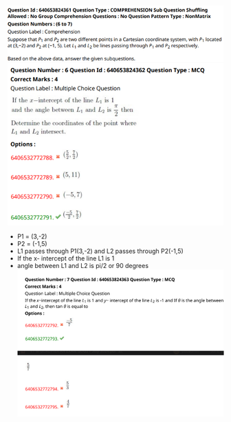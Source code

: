![alt text](image-6.png)
![alt text](image-7.png)

- P1 = (3,-2)
- P2 = (-1,5)
- L1 passes through P1(3,-2) and L2 passes through P2(-1,5)
- If the x- intercept of the line L1 is 1
- angle between L1 and L2 is pi/2 or 90 degrees
![alt text](image-10.png)
